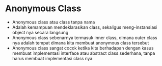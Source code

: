 # Anonymous Class

- Anonymous class atau class tanpa nama
- Adalah kemampuan mendeklarasikan class, sekaligus meng-instansiasi object nya secara langsung
- Anonymous class sebenarnya termasuk inner class, dimana outer class nya adalah tempat dimana kita membuat anonymous class tersebut
- Anonymous class sangat cocok ketika kita berhadapan dengan kasus membuat implementasi interface atau abstract class sederhana, tanpa harus membuat implementasi class nya